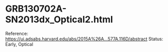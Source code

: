 # GRB130702A-SN2013dx_Optical2.html

Reference: https://ui.adsabs.harvard.edu/abs/2015A%26A...577A.116D/abstract
Status: Early, Optical